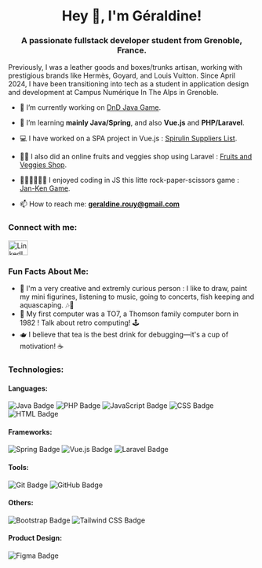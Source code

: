 <h1 align="center">Hey 👋, I'm Géraldine!</h1>
<h3 align="center">A passionate fullstack developer student from Grenoble, France.</h3>

<p>Previously, I was a leather goods and boxes/trunks artisan, working with prestigious brands like Hermès, Goyard, and Louis Vuitton. Since April 2024, I have been transitioning into tech as a student in application design and development at Campus Numérique In The Alps in Grenoble.</p>

- 🔭 I’m currently working on [DnD Java Game](https://github.com/GeraldineRouy/java_dnd_game).
  
- 🌱 I’m learning **mainly Java/Spring**, and also **Vue.js** and **PHP/Laravel**.
  
- 💻 I have worked on a SPA project in Vue.js : [Spirulin Suppliers List](https://github.com/GeraldineRouy/public_spa_spirulin_suppliers_project).
  
- 🍉🥦 I also did an online fruits and veggies shop using Laravel : [Fruits and Veggies Shop](https://github.com/GeraldineRouy/fruits-and-veggies-shop).
  
- ✊🏻✋🏻✌🏻 I enjoyed coding in JS this litte rock-paper-scissors game : [Jan-Ken Game](https://github.com/GeraldineRouy/jan-ken-js-game).

- 📫 How to reach me: **geraldine.rouy@gmail.com**

<h3 align="left">Connect with me:</h3>
<p align="left">
  <a href="https://www.linkedin.com/in/geraldine-rouy/" target="blank">
    <img align="center" src="https://raw.githubusercontent.com/rahuldkjain/github-profile-readme-generator/master/src/images/icons/Social/linked-in-alt.svg" alt="LinkedIn" height="30" width="40" />
  </a>
</p>

<h3 align="left">Fun Facts About Me:</h3>
<ul>
  <li>🎨 I'm a very creative and extremly curious person : I like to draw, paint my mini figurines, listening to music, going to concerts, fish keeping and aquascaping. 🎶🐠</li>
  <li>🤖 My first computer was a TO7, a Thomson family computer born in 1982 ! Talk about retro computing! 🕹️</li>
  <li>🫖 I believe that tea is the best drink for debugging—it's a cup of motivation! ☕</li>
</ul>

<h3 align="left">Technologies:</h3>

<h4>Languages:</h4>
<p align="left">
  <img src="https://img.shields.io/badge/Java-007396?style=for-the-badge&logo=java&logoColor=white" alt="Java Badge"/>
  <img src="https://img.shields.io/badge/PHP-777BB3?style=for-the-badge&logo=php&logoColor=white" alt="PHP Badge"/>
  <img src="https://img.shields.io/badge/JavaScript-F7DF1E?style=for-the-badge&logo=javascript&logoColor=black" alt="JavaScript Badge"/>
  <img src="https://img.shields.io/badge/CSS-1572B6?style=for-the-badge&logo=css3&logoColor=white" alt="CSS Badge"/>
  <img src="https://img.shields.io/badge/HTML-E34F26?style=for-the-badge&logo=html5&logoColor=white" alt="HTML Badge"/>
</p>

<h4>Frameworks:</h4>
<p align="left">
  <img src="https://img.shields.io/badge/Spring-6DB33F?style=for-the-badge&logo=spring&logoColor=white" alt="Spring Badge"/>
  <img src="https://img.shields.io/badge/Vue.js-42b883?style=for-the-badge&logo=vue.js&logoColor=white" alt="Vue.js Badge"/>
  <img src="https://img.shields.io/badge/Laravel-FF2D20?style=for-the-badge&logo=laravel&logoColor=white" alt="Laravel Badge"/>
</p>

<h4>Tools:</h4>
<p align="left">
  <img src="https://img.shields.io/badge/Git-F05032?style=for-the-badge&logo=git&logoColor=white" alt="Git Badge"/>
  <img src="https://img.shields.io/badge/GitHub-181717?style=for-the-badge&logo=github&logoColor=white" alt="GitHub Badge"/>
</p>

<h4>Others:</h4>
<p align="left">
  <img src="https://img.shields.io/badge/Bootstrap-7952B3?style=for-the-badge&logo=bootstrap&logoColor=white" alt="Bootstrap Badge"/>
  <img src="https://img.shields.io/badge/Tailwind%20CSS-06B6D4?style=for-the-badge&logo=tailwind-css&logoColor=white" alt="Tailwind CSS Badge"/>
</p>

<h4>Product Design:</h4>
<p align="left">
  <img src="https://img.shields.io/badge/Figma-F24E1E?style=for-the-badge&logo=figma&logoColor=white" alt="Figma Badge"/>
</p>

